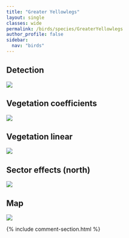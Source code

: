 ```yaml
---
title: "Greater Yellowlegs"
layout: single
classes: wide
permalink: /birds/species/GreaterYellowlegs
author_profile: false
sidebar:
  nav: "birds"
---
```



<h2>Detection</h2>

<a href="https://beallen.github.io/DevelopmentWebsite/assets/images/birds/GreaterYellowlegs/det.jpg">
<img src="https://beallen.github.io/DevelopmentWebsite/assets/images/birds/GreaterYellowlegs/det.jpg">
</a>

<h2>Vegetation coefficients</h2>

<a href="https://beallen.github.io/DevelopmentWebsite/assets/images/birds/GreaterYellowlegs/veghf.jpg">
<img src="https://beallen.github.io/DevelopmentWebsite/assets/images/birds/GreaterYellowlegs/veghf.jpg">
</a>

<h2>Vegetation linear</h2>

<a href="https://beallen.github.io/DevelopmentWebsite/assets/images/birds/GreaterYellowlegs/lin-north.jpg">
<img src="https://beallen.github.io/DevelopmentWebsite/assets/images/birds/GreaterYellowlegs/lin-north.jpg">
</a>

<h2>Sector effects (north)</h2>

<a href="https://beallen.github.io/DevelopmentWebsite/assets/images/birds/GreaterYellowlegs/sector-north.jpg">
<img src="https://beallen.github.io/DevelopmentWebsite/assets/images/birds/GreaterYellowlegs/sector-north.jpg">
</a>

<h2>Map</h2>

<a href="https://beallen.github.io/DevelopmentWebsite/assets/images/birds/GreaterYellowlegs/map.jpg">
<img src="https://beallen.github.io/DevelopmentWebsite/assets/images/birds/GreaterYellowlegs/map.jpg">
</a>

{% include comment-section.html %}
